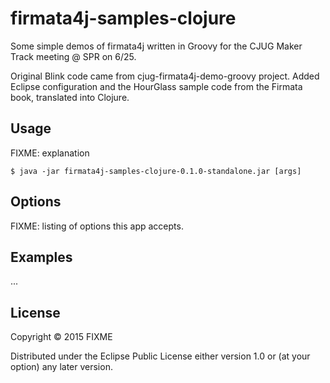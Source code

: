# firmata4j-samples-clojure

Some simple demos of firmata4j written in Groovy for the CJUG Maker Track meeting @ SPR on 6/25.

Original Blink code came from cjug-firmata4j-demo-groovy project. Added Eclipse configuration
and the HourGlass sample code from the Firmata book, translated into Clojure.

## Usage

FIXME: explanation

    $ java -jar firmata4j-samples-clojure-0.1.0-standalone.jar [args]

## Options

FIXME: listing of options this app accepts.

## Examples

...

## License

Copyright © 2015 FIXME

Distributed under the Eclipse Public License either version 1.0 or (at
your option) any later version.
